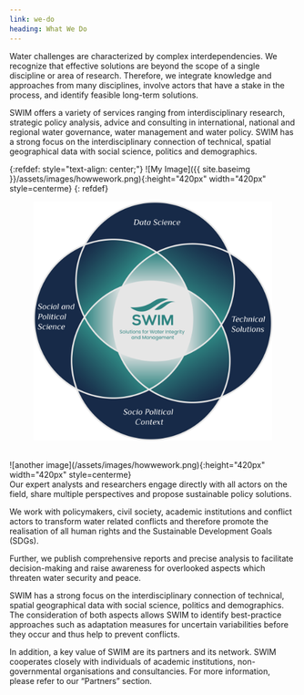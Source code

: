 ```yaml
---
link: we-do
heading: What We Do
---
```


Water challenges are characterized by complex interdependencies. We recognize that effective solutions are beyond the scope of a single discipline or area of research. Therefore, we integrate knowledge and approaches from many disciplines, involve actors that have a stake in the process, and identify feasible long-term solutions. 

SWIM offers a variety of services ranging from interdisciplinary research, strategic policy analysis, advice and consulting in international, national and regional water governance, water management and water policy. SWIM has a strong focus on the interdisciplinary connection of technical, spatial geographical data with social science, politics and demographics. 

{:refdef: style="text-align: center;"}
![My Image]({{ site.baseimg }}/assets/images/howwework.png){:height="420px" width="420px" style=centerme}
{: refdef}

<p align="center"><img width="420" height="420" src="/assets/images/howwework.png"></p>

<br />
                                ![another image](/assets/images/howwework.png){:height="420px" width="420px" style=centerme}

<br />
Our expert analysts and researchers engage directly with all actors on the field, share multiple perspectives and propose sustainable policy solutions. 

We work with policymakers, civil society, academic institutions and conflict actors to transform water related conflicts and therefore promote the realisation of all human rights and the Sustainable Development Goals (SDGs). 

Further, we publish comprehensive reports and precise analysis to facilitate decision-making and raise awareness for overlooked aspects which threaten water security and peace.  

SWIM has a strong focus on the interdisciplinary connection of technical, spatial geographical data with social science, politics and demographics. The consideration of both aspects allows SWIM to identify best-practice approaches such as adaptation measures for uncertain variabilities before they occur and thus help to prevent conflicts.  

In addition, a key value of SWIM are its partners and its network. SWIM cooperates closely with individuals of academic institutions, non-governmental organisations and consultancies. For more information, please refer to our “Partners” section.
